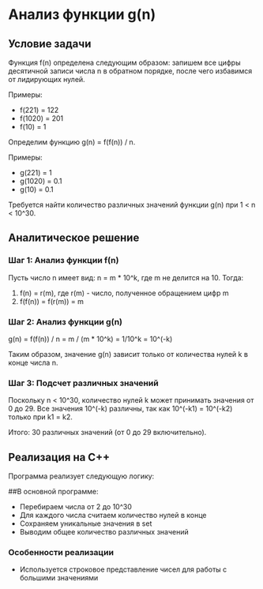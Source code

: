 # Анализ функции g(n)

## Условие задачи

Функция f(n) определена следующим образом: запишем все цифры десятичной записи числа n в обратном порядке, после чего избавимся от лидирующих нулей. 

Примеры:
- f(221) = 122
- f(1020) = 201
- f(10) = 1

Определим функцию g(n) = f(f(n)) / n.

Примеры:
- g(221) = 1
- g(1020) = 0.1
- g(10) = 0.1

Требуется найти количество различных значений функции g(n) при 1 < n < 10^30.

## Аналитическое решение

### Шаг 1: Анализ функции f(n)

Пусть число n имеет вид: n = m * 10^k, где m не делится на 10.
Тогда:
1. f(n) = r(m), где r(m) - число, полученное обращением цифр m
2. f(f(n)) = f(r(m)) = m

### Шаг 2: Анализ функции g(n)

g(n) = f(f(n)) / n = m / (m * 10^k) = 1/10^k = 10^(-k)

Таким образом, значение g(n) зависит только от количества нулей k в конце числа n.

### Шаг 3: Подсчет различных значений

Поскольку n < 10^30, количество нулей k может принимать значения от 0 до 29.
Все значения 10^(-k) различны, так как 10^(-k1) = 10^(-k2) только при k1 = k2.

Итого: 30 различных значений (от 0 до 29 включительно).

## Реализация на C++

Программа реализует следующую логику:

##В основной программе:
   - Перебираем числа от 2 до 10^30
   - Для каждого числа считаем количество нулей в конце
   - Сохраняем уникальные значения в set
   - Выводим общее количество различных значений

### Особенности реализации

- Используется строковое представление чисел для работы с большими значениями

 
